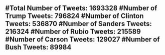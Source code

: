 #Total Number of Tweets: 1693328 
#Number of Trump Tweets: 796824
#Number of Clinton Tweets: 536870
#Number of Sanders Tweets: 216324
#Number of Rubio Tweets: 215589
#Number of Carson Tweets: 129027
#Number of Bush Tweets: 89984
---
